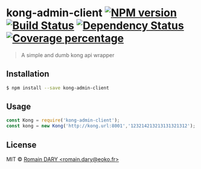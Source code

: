 # kong-admin-client [![NPM version][npm-image]][npm-url] [![Build Status][travis-image]][travis-url] [![Dependency Status][daviddm-image]][daviddm-url] [![Coverage percentage][coveralls-image]][coveralls-url]
> A simple and dumb kong api wrapper

## Installation

```sh
$ npm install --save kong-admin-client
```

## Usage

```js
const Kong = require('kong-admin-client');
const kong = new Kong('http://kong.url:8001','123214213213131321312');
```
## License

MIT © [Romain DARY &lt;romain.dary@eoko.fr&gt;](http://eoko.fr)


[npm-image]: https://badge.fury.io/js/kong-admin-client.svg
[npm-url]: https://npmjs.org/package/kong-admin-client
[travis-image]: https://travis-ci.org/iam-merlin/kong-admin-client.svg?branch=master
[travis-url]: https://travis-ci.org/iam-merlin/kong-admin-client
[daviddm-image]: https://david-dm.org/iam-merlin/kong-admin-client.svg?theme=shields.io
[daviddm-url]: https://david-dm.org/iam-merlin/kong-admin-client
[coveralls-image]: https://coveralls.io/repos/iam-merlin/kong-admin-client/badge.svg
[coveralls-url]: https://coveralls.io/r/iam-merlin/kong-admin-client
